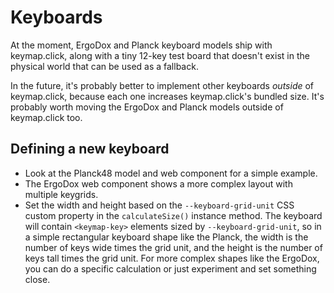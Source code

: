 # Keyboards

At the moment, ErgoDox and Planck keyboard models ship with keymap.click,
along with a tiny 12-key test board that doesn't exist in the physical world
that can be used as a fallback.

In the future, it's probably better to implement other keyboards *outside* of keymap.click,
because each one increases keymap.click's bundled size.
It's probably worth moving the ErgoDox and Planck models outside of keymap.click too.

## Defining a new keyboard

* Look at the Planck48 model and web component for a simple example.
* The ErgoDox web component shows a more complex layout with multiple keygrids.
* Set the width and height based on the `--keyboard-grid-unit` CSS custom property
  in the `calculateSize()` instance method.
  The keyboard will contain `<keymap-key>` elements sized by `--keyboard-grid-unit`,
  so in a simple rectangular keyboard shape like the Planck,
  the width is the number of keys wide times the grid unit,
  and the height is the number of keys tall times the grid unit.
  For more complex shapes like the ErgoDox,
  you can do a specific calculation or just experiment and set something close.
